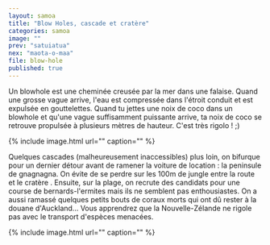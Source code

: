 ```yaml
---
layout: samoa
title: "Blow Holes, cascade et cratère"
categories: samoa
image: ""
prev: "satuiatua"
nex: "maota-o-maa"
file: blow-hole
published: true
---
```


Un blowhole est une cheminée creusée par la mer dans une falaise. Quand une grosse vague arrive, l'eau est compressée dans l'étroit conduit et est expulsée en gouttelettes. Quand tu jettes une noix de coco dans un blowhole et qu'une vague suffisamment puissante arrive, ta noix de coco se retrouve propulsée à plusieurs mètres de hauteur. C'est très rigolo ! ;) 

{% include image.html url="" caption="" %}

Quelques cascades (malheureusement inaccessibles) plus loin, on bifurque pour un dernier détour avant de ramener la voiture de location : la peninsule de gnagnagna. On évite de se perdre sur les 100m de jungle entre la route et le cratère . Ensuite, sur la plage, on recrute des candidats pour une course de bernards-l'ermites mais ils ne semblent pas enthousiastes. On a aussi ramassé quelques petits bouts de coraux morts qui ont dû rester à la douane d'Auckland... Vous apprendrez que la Nouvelle-Zélande ne rigole pas avec le transport d'espèces menacées.

{% include image.html url="" caption="" %}